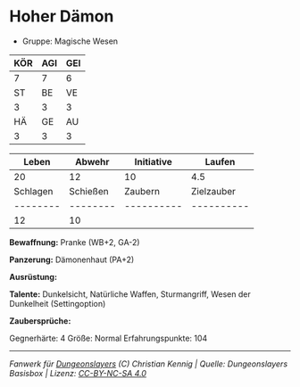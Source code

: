 # Hoher Dämon  
- Gruppe: Magische Wesen  

| KÖR | AGI | GEI |  
| --- | --- | --- |  
| 7   | 7   | 6   |
| ST  | BE  | VE  |  
| 3   | 3   | 3   |
| HÄ  | GE  | AU  |  
| 3   | 3   | 3   |


| Leben    | Abwehr   | Initiative | Laufen     |
| -------- | -------- | ---------- | ---------- |
| 20       | 12       | 10         | 4.5        |
| Schlagen | Schießen | Zaubern    | Zielzauber |
| -------- | -------- | ---------- | ---------- |
| 12       | 10       |            |            |

**Bewaffnung:**
Pranke (WB+2, GA-2)

**Panzerung:**
Dämonenhaut (PA+2)

**Ausrüstung:**


**Talente:**
Dunkelsicht, Natürliche Waffen, Sturmangriff, Wesen der Dunkelheit (Settingoption)

**Zaubersprüche:**


Gegnerhärte: 4
Größe: Normal
Erfahrungspunkte: 104



___
*Fanwerk für [Dungeonslayers](https://www.dungeonslayers.net/) (C) Christian Kennig | Quelle: Dungeonslayers Basisbox | Lizenz: [CC-BY-NC-SA 4.0](https://creativecommons.org/licenses/by-nc-sa/4.0/deed.de)*